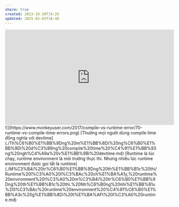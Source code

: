 ```yaml
---
share: true
created: 2023-10-30T14:29
updated: 2025-03-03T18:48
---
```

<iframe width="560" height="315" src="https://www.youtube.com/embed/watch?v=AxgXCUxPIf8" title="YouTube video player" frameborder="0" allow="accelerometer; autoplay; clipboard-write; encrypted-media; gyroscope; picture-in-picture; web-share" referrerpolicy="strict-origin-when-cross-origin" allowfullscreen></iframe>
![](https://www.monkeyuser.com/2017/compile-vs-runtime-error/70-runtime-vs-compile-time-errors.png)
[Thường mọi người dùng compile time đồng nghĩa với devtime](./Th%C6%B0%E1%BB%9Dng%20m%E1%BB%8Di%20ng%C6%B0%E1%BB%9Di%20d%C3%B9ng%20compile%20time%20%C4%91%E1%BB%93ng%20ngh%C4%A9a%20v%E1%BB%9Bi%20devtime.md)
[Runtime là lúc chạy, runtime environment là môi trường thực thi. Nhưng nhiều lúc runtime environment được gọi tắt là runtime](./M%C3%B4i%20tr%C6%B0%E1%BB%9Dng%20th%E1%BB%B1c%20thi/Runtime%20l%C3%A0%20l%C3%BAc%20ch%E1%BA%A1y,%20runtime%20environment%20l%C3%A0%20m%C3%B4i%20tr%C6%B0%E1%BB%9Dng%20th%E1%BB%B1c%20thi.%20Nh%C6%B0ng%20nhi%E1%BB%81u%20l%C3%BAc%20runtime%20environment%20%C4%91%C6%B0%E1%BB%A3c%20g%E1%BB%8Di%20t%E1%BA%AFt%20l%C3%A0%20runtime.md)
